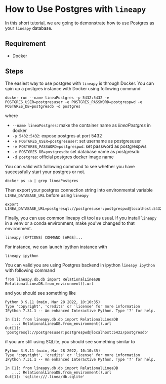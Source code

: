 # How to Use Postgres with `lineapy`

In this short tutorial, we are going to demonstrate how to use Postgres as your `lineapy` database.

## Requirement

* Docker

## Steps

The easiest way to use postgres with `lineapy` is through Docker.
You can spin up a postgres instance with Docker using following command

```
docker run --name lineaPostgres -p 5432:5432 -e POSTGRES_USER=postgresuser -e POSTGRES_PASSWORD=postgrespwd -e POSTGRES_DB=postgresdb -d postgres 
```

where

* `--name lineaPostgres`: make the container name as *lineaPostgres* in docker
* `-p 5432:5432`: expose postgres at port 5432
* `-e POSTGRES_USER=postgresuser`: set username as postgresuser
* `-e POSTGRES_PASSWORD=postgrespwd`: set password as postgrespws
* `-e POSTGRES_DB=postgresdb`: set database name as postgresdb
* `-d postgres`: official postgres docker image name

You can valid with following command to see whether you have successfully start your postgres or not.

```
docker ps -a | grep lineaPostgres
```

Then export your postgres connection string into environmental variable `LINEA_DATABASE_URL` before using `lineapy`

```
export LINEA_DATABASE_URL=postgresql://postgresuser:postgrespwd@localhost:5432/postgresdb
```

Finally, you can use common lineapy cli tool as usual.
If you install `lineapy` in a venv or a conda environment, make you've changed to that environment.

```
lineapy [OPTIONS] COMMAND [ARGS]...
```

For instance, we can launch ipython instance with

```
lineapy ipython
```

You can valid you are using Postgres backend in ipython `lineapy ipython` with following command

```
from lineapy.db.db import RelationalLineaDB
RelationalLineaDB.from_environment().url
```

and you should see something like

```
Python 3.9.11 (main, Mar 28 2022, 10:10:35)
Type 'copyright', 'credits' or 'license' for more information
IPython 7.31.1 -- An enhanced Interactive Python. Type '?' for help.

In [1]: from lineapy.db.db import RelationalLineaDB
   ...: RelationalLineaDB.from_environment().url
Out[1]: 'postgresql://postgresuser:postgrespwd@localhost:5432/postgresdb'
```

if you are still using SQLite, you should see something similar to

```
Python 3.9.11 (main, Mar 28 2022, 10:10:35)
Type 'copyright', 'credits' or 'license' for more information
IPython 7.31.1 -- An enhanced Interactive Python. Type '?' for help.

In [1]: from lineapy.db.db import RelationalLineaDB
   ...: RelationalLineaDB.from_environment().url
Out[1]: 'sqlite:///.linea/db.sqlite'
```
